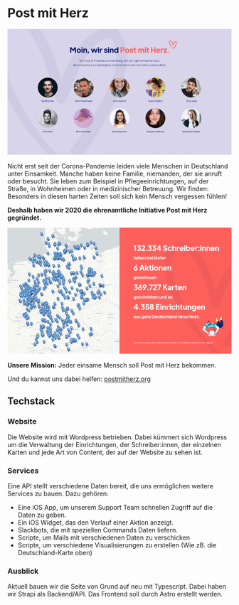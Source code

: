 # Post mit Herz

![Das Post mit Herz Team](https://raw.githubusercontent.com/Post-mit-Herz/.github/main/profile/pmh_friends.png)

Nicht erst seit der Corona-Pandemie leiden viele Menschen in Deutschland unter Einsamkeit. Manche haben keine Familie, niemanden, der sie anruft oder besucht. Sie leben zum Beispiel in Pflegeeinrichtungen, auf der Straße, in Wohnheimen oder in medizinischer Betreuung. Wir finden: Besonders in diesen harten Zeiten soll sich kein Mensch vergessen fühlen!

**Deshalb haben wir 2020 die ehrenamtliche Initiative Post mit Herz gegründet.**

![Post mit Herz Zahlen. 132.334 Schreiber:innen haben bisher bei 6 Aktionen 369.727 Karten geschrieben und an 4.358 Einrichtungen in ganz Deutschland verschickt.](https://raw.githubusercontent.com/Post-mit-Herz/.github/main/profile/pmh_reach.png)

**Unsere Mission:** Jeder einsame Mensch soll Post mit Herz bekommen.

Und du kannst uns dabei helfen: [postmitherz.org](https://postmitherz.org)

## Techstack

### Website

Die Website wird mit Wordpress betrieben. Dabei kümmert sich Wordpress um die Verwaltung der Einrichtungen, der Schreiber:innen, der einzelnen Karten und jede Art von Content, der auf der Website zu sehen ist.

### Services

Eine API stellt verschiedene Daten bereit, die uns ermöglichen weitere Services zu bauen. Dazu gehören:
- Eine iOS App, um unserem Support Team schnellen Zugriff auf die Daten zu geben.
- Ein iOS Widget, das den Verlauf einer Aktion anzeigt.
- Slackbots, die mit speziellen Commands Daten liefern.
- Scripte, um Mails mit verschiedenen Daten zu verschicken
- Scripte, um verschiedene Visualisierungen zu erstellen (Wie zB. die Deutschland-Karte oben)

### Ausblick

Aktuell bauen wir die Seite von Grund auf neu mit Typescript. Dabei haben wir Strapi als Backend/API. Das Frontend soll durch Astro erstellt werden. 